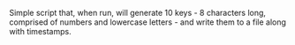 Simple script that, when run, will generate 10 keys - 8 characters long, comprised of numbers and lowercase letters - and write them to a file along with timestamps.